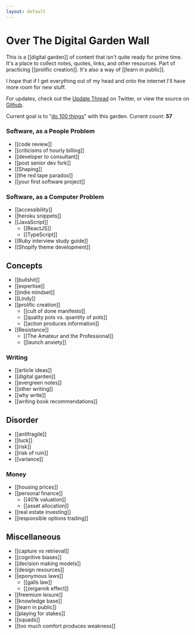 ```yaml
---
layout: default
---
```

# Over The Digital Garden Wall

This is a [[digital garden]] of content that isn't quite ready for prime time. It's a place to collect notes, quotes, links, and other resources. Part of practicing [[prolific creation]]. It's also a way of [[learn in public]].

I hope that if I get everything out of my head and onto the internet I'll have more room for new stuff. 

For updates, check out the [Update Thread](https://twitter.com/GSto/status/1410238607684780032) on Twitter, or view the source on [Github](https://github.com/GSto/digital-garden).

Current goal is to "[do 100 things](https://www.visakanv.com/blog/100-2/)" with this garden. Current count: **57**
### Software, as a People Problem
* [[code review]]
* [[criticisms of hourly billing]]
* [[developer to consultant]]
* [[post senior dev fork]]
* [[Shaping]]
* [[the red tape paradox]]
* [[your first software project]]
### Software, as a Computer Problem
* [[accessibility]]
* [[heroku snippets]]
* [[JavaScript]]
  * [[ReactJS]]
  * [[TypeScript]]
* [[Ruby interview study guide]]
* [[Shopify theme development]]
## Concepts
* [[bullshit]]
* [[expertise]]
* [[indie mindset]]
* [[Lindy]]
* [[prolific creation]]
  * [[cult of done manifesto]]
  * [[quality pots vs. quantity of pots]]
  * [[action produces information]]
* [[Resistance]]
  * [[The Amateur and the Professional]]
  * [[launch anxiety]]
### Writing
* [[article ideas]]
* [[digital garden]]
* [[evergreen notes]]
* [[other writing]]
* [[why write]]
* [[writing book recommendations]]
## Disorder
* [[antifragile]]
* [[luck]]
* [[risk]]
* [[risk of ruin]]
* [[variance]]

### Money
* [[housing prices]]
* [[personal finance]]
  * [[401k valuation]]
  * [[asset allocation]]
* [[real estate investing]]
* [[responsible options trading]]

## Miscellaneous

* [[capture vs retrieval]]
* [[cognitive biases]]
* [[decision making models]]
* [[design resources]]
* [[eponymous laws]]
  * [[galls law]]
  * [[zeigarnik effect]]
* [[freemium leisure]]
* [[knowledge base]]
* [[learn in public]]
* [[playing for stakes]]
* [[squads]]
* [[too much comfort produces weakness]]
